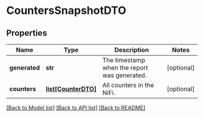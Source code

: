 # CountersSnapshotDTO

## Properties
Name | Type | Description | Notes
------------ | ------------- | ------------- | -------------
**generated** | **str** | The timestamp when the report was generated. | [optional] 
**counters** | [**list[CounterDTO]**](CounterDTO.md) | All counters in the NiFi. | [optional] 

[[Back to Model list]](../nifiDocs.md#documentation-for-models) [[Back to API list]](../nifiDocs.md#documentation-for-api-endpoints) [[Back to README]](../nifiDocs.md)


